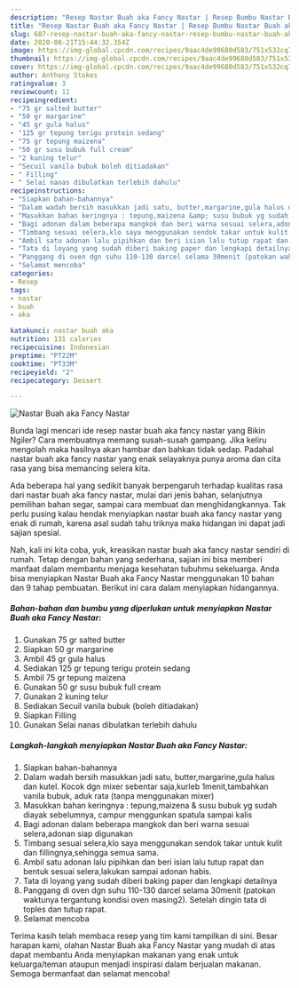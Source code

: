 ```yaml
---
description: "Resep Nastar Buah aka Fancy Nastar | Resep Bumbu Nastar Buah aka Fancy Nastar Yang Sempurna"
title: "Resep Nastar Buah aka Fancy Nastar | Resep Bumbu Nastar Buah aka Fancy Nastar Yang Sempurna"
slug: 687-resep-nastar-buah-aka-fancy-nastar-resep-bumbu-nastar-buah-aka-fancy-nastar-yang-sempurna
date: 2020-08-21T15:44:32.354Z
image: https://img-global.cpcdn.com/recipes/9aac4de99680d583/751x532cq70/nastar-buah-aka-fancy-nastar-foto-resep-utama.jpg
thumbnail: https://img-global.cpcdn.com/recipes/9aac4de99680d583/751x532cq70/nastar-buah-aka-fancy-nastar-foto-resep-utama.jpg
cover: https://img-global.cpcdn.com/recipes/9aac4de99680d583/751x532cq70/nastar-buah-aka-fancy-nastar-foto-resep-utama.jpg
author: Anthony Stokes
ratingvalue: 3
reviewcount: 11
recipeingredient:
- "75 gr salted butter"
- "50 gr margarine"
- "45 gr gula halus"
- "125 gr tepung terigu protein sedang"
- "75 gr tepung maizena"
- "50 gr susu bubuk full cream"
- "2 kuning telur"
- "Secuil vanila bubuk boleh ditiadakan"
- " Filling"
- " Selai nanas dibulatkan terlebih dahulu"
recipeinstructions:
- "Siapkan bahan-bahannya"
- "Dalam wadah bersih masukkan jadi satu, butter,margarine,gula halus dan kutel. Kocok dgn mixer sebentar saja,kurleb 1menit,tambahkan vanila bubuk, aduk rata (tanpa menggunakan mixer)"
- "Masukkan bahan keringnya : tepung,maizena &amp; susu bubuk yg sudah diayak sebelumnya, campur menggunkan spatula sampai kalis"
- "Bagi adonan dalam beberapa mangkok dan beri warna sesuai selera,adonan siap digunakan"
- "Timbang sesuai selera,klo saya menggunakan sendok takar untuk kulit dan fillingnya,sehingga semua sama."
- "Ambil satu adonan lalu pipihkan dan beri isian lalu tutup rapat dan bentuk sesuai selera,lakukan sampai adonan habis."
- "Tata di loyang yang sudah diberi baking paper dan lengkapi detailnya"
- "Panggang di oven dgn suhu 110-130 darcel selama 30menit (patokan waktunya tergantung kondisi oven masing2). Setelah dingin tata di toples dan tutup rapat."
- "Selamat mencoba"
categories:
- Resep
tags:
- nastar
- buah
- aka

katakunci: nastar buah aka 
nutrition: 131 calories
recipecuisine: Indonesian
preptime: "PT22M"
cooktime: "PT33M"
recipeyield: "2"
recipecategory: Dessert

---
```



![Nastar Buah aka Fancy Nastar](https://img-global.cpcdn.com/recipes/9aac4de99680d583/751x532cq70/nastar-buah-aka-fancy-nastar-foto-resep-utama.jpg)

Bunda lagi mencari ide resep nastar buah aka fancy nastar yang Bikin Ngiler? Cara membuatnya memang susah-susah gampang. Jika keliru mengolah maka hasilnya akan hambar dan bahkan tidak sedap. Padahal nastar buah aka fancy nastar yang enak selayaknya punya aroma dan cita rasa yang bisa memancing selera kita.

Ada beberapa hal yang sedikit banyak berpengaruh terhadap kualitas rasa dari nastar buah aka fancy nastar, mulai dari jenis bahan, selanjutnya pemilihan bahan segar, sampai cara membuat dan menghidangkannya. Tak perlu pusing kalau hendak menyiapkan nastar buah aka fancy nastar yang enak di rumah, karena asal sudah tahu triknya maka hidangan ini dapat jadi sajian spesial.




Nah, kali ini kita coba, yuk, kreasikan nastar buah aka fancy nastar sendiri di rumah. Tetap dengan bahan yang sederhana, sajian ini bisa memberi manfaat dalam membantu menjaga kesehatan tubuhmu sekeluarga. Anda bisa menyiapkan Nastar Buah aka Fancy Nastar menggunakan 10 bahan dan 9 tahap pembuatan. Berikut ini cara dalam menyiapkan hidangannya.

<!--inarticleads1-->

##### Bahan-bahan dan bumbu yang diperlukan untuk menyiapkan Nastar Buah aka Fancy Nastar:

1. Gunakan 75 gr salted butter
1. Siapkan 50 gr margarine
1. Ambil 45 gr gula halus
1. Sediakan 125 gr tepung terigu protein sedang
1. Ambil 75 gr tepung maizena
1. Gunakan 50 gr susu bubuk full cream
1. Gunakan 2 kuning telur
1. Sediakan Secuil vanila bubuk (boleh ditiadakan)
1. Siapkan  Filling
1. Gunakan  Selai nanas dibulatkan terlebih dahulu




<!--inarticleads2-->

##### Langkah-langkah menyiapkan Nastar Buah aka Fancy Nastar:

1. Siapkan bahan-bahannya
1. Dalam wadah bersih masukkan jadi satu, butter,margarine,gula halus dan kutel. Kocok dgn mixer sebentar saja,kurleb 1menit,tambahkan vanila bubuk, aduk rata (tanpa menggunakan mixer)
1. Masukkan bahan keringnya : tepung,maizena &amp; susu bubuk yg sudah diayak sebelumnya, campur menggunkan spatula sampai kalis
1. Bagi adonan dalam beberapa mangkok dan beri warna sesuai selera,adonan siap digunakan
1. Timbang sesuai selera,klo saya menggunakan sendok takar untuk kulit dan fillingnya,sehingga semua sama.
1. Ambil satu adonan lalu pipihkan dan beri isian lalu tutup rapat dan bentuk sesuai selera,lakukan sampai adonan habis.
1. Tata di loyang yang sudah diberi baking paper dan lengkapi detailnya
1. Panggang di oven dgn suhu 110-130 darcel selama 30menit (patokan waktunya tergantung kondisi oven masing2). Setelah dingin tata di toples dan tutup rapat.
1. Selamat mencoba




Terima kasih telah membaca resep yang tim kami tampilkan di sini. Besar harapan kami, olahan Nastar Buah aka Fancy Nastar yang mudah di atas dapat membantu Anda menyiapkan makanan yang enak untuk keluarga/teman ataupun menjadi inspirasi dalam berjualan makanan. Semoga bermanfaat dan selamat mencoba!
